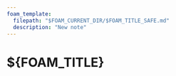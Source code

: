```yaml
---
foam_template:
  filepath: "$FOAM_CURRENT_DIR/$FOAM_TITLE_SAFE.md"
  description: "New note"
---
```


# ${FOAM_TITLE}



